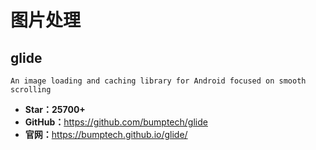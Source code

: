 <!--
 * @Description: 
 * @Author: twp
 * @LastEditors: twp
 * @Date: 2019-05-04 12:41:42
 * @LastEditTime: 2019-05-19 01:18:24
 -->

# 图片处理

## glide

    An image loading and caching library for Android focused on smooth scrolling

* **Star：25700+**
* **GitHub：**<https://github.com/bumptech/glide>
* **官网：**<https://bumptech.github.io/glide/>